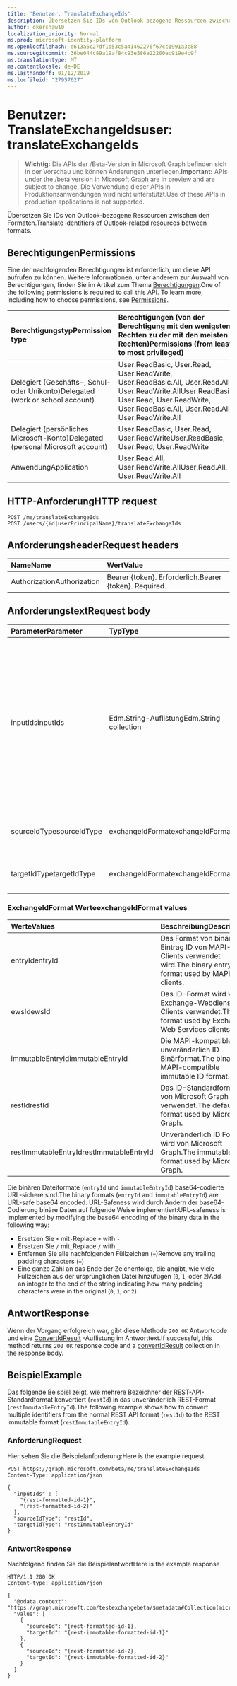 ```yaml
---
title: 'Benutzer: TranslateExchangeIds'
description: Übersetzen Sie IDs von Outlook-bezogene Ressourcen zwischen den Formaten.
author: dkershaw10
localization_priority: Normal
ms.prod: microsoft-identity-platform
ms.openlocfilehash: d613a6c27df1b53c5a41462276f67cc1991a3c88
ms.sourcegitcommit: 36be044c89a19af84c93e586e22200ec919e4c9f
ms.translationtype: MT
ms.contentlocale: de-DE
ms.lasthandoff: 01/12/2019
ms.locfileid: "27957627"
---
```

# <a name="user-translateexchangeids"></a><span data-ttu-id="c70f9-103">Benutzer: TranslateExchangeIds</span><span class="sxs-lookup"><span data-stu-id="c70f9-103">user: translateExchangeIds</span></span>

> <span data-ttu-id="c70f9-104">**Wichtig:** Die APIs der /Beta-Version in Microsoft Graph befinden sich in der Vorschau und können Änderungen unterliegen.</span><span class="sxs-lookup"><span data-stu-id="c70f9-104">**Important:** APIs under the /beta version in Microsoft Graph are in preview and are subject to change.</span></span> <span data-ttu-id="c70f9-105">Die Verwendung dieser APIs in Produktionsanwendungen wird nicht unterstützt.</span><span class="sxs-lookup"><span data-stu-id="c70f9-105">Use of these APIs in production applications is not supported.</span></span>

<span data-ttu-id="c70f9-106">Übersetzen Sie IDs von Outlook-bezogene Ressourcen zwischen den Formaten.</span><span class="sxs-lookup"><span data-stu-id="c70f9-106">Translate identifiers of Outlook-related resources between formats.</span></span>

## <a name="permissions"></a><span data-ttu-id="c70f9-107">Berechtigungen</span><span class="sxs-lookup"><span data-stu-id="c70f9-107">Permissions</span></span>

<span data-ttu-id="c70f9-p102">Eine der nachfolgenden Berechtigungen ist erforderlich, um diese API aufrufen zu können. Weitere Informationen, unter anderem zur Auswahl von Berechtigungen, finden Sie im Artikel zum Thema [Berechtigungen](/graph/permissions-reference).</span><span class="sxs-lookup"><span data-stu-id="c70f9-p102">One of the following permissions is required to call this API. To learn more, including how to choose permissions, see [Permissions](/graph/permissions-reference).</span></span>

| <span data-ttu-id="c70f9-110">Berechtigungstyp</span><span class="sxs-lookup"><span data-stu-id="c70f9-110">Permission type</span></span> | <span data-ttu-id="c70f9-111">Berechtigungen (von der Berechtigung mit den wenigsten Rechten zu der mit den meisten Rechten)</span><span class="sxs-lookup"><span data-stu-id="c70f9-111">Permissions (from least to most privileged)</span></span> |
|:----------------|:--------------------------------------------|
| <span data-ttu-id="c70f9-112">Delegiert (Geschäfts-, Schul- oder Unikonto)</span><span class="sxs-lookup"><span data-stu-id="c70f9-112">Delegated (work or school account)</span></span> | <span data-ttu-id="c70f9-113">User.ReadBasic, User.Read, User.ReadWrite, User.ReadBasic.All, User.Read.All, User.ReadWrite.All</span><span class="sxs-lookup"><span data-stu-id="c70f9-113">User.ReadBasic, User.Read, User.ReadWrite, User.ReadBasic.All, User.Read.All, User.ReadWrite.All</span></span> |
| <span data-ttu-id="c70f9-114">Delegiert (persönliches Microsoft-Konto)</span><span class="sxs-lookup"><span data-stu-id="c70f9-114">Delegated (personal Microsoft account)</span></span> | <span data-ttu-id="c70f9-115">User.ReadBasic, User.Read, User.ReadWrite</span><span class="sxs-lookup"><span data-stu-id="c70f9-115">User.ReadBasic, User.Read, User.ReadWrite</span></span> |
| <span data-ttu-id="c70f9-116">Anwendung</span><span class="sxs-lookup"><span data-stu-id="c70f9-116">Application</span></span> | <span data-ttu-id="c70f9-117">User.Read.All, User.ReadWrite.All</span><span class="sxs-lookup"><span data-stu-id="c70f9-117">User.Read.All, User.ReadWrite.All</span></span> |

## <a name="http-request"></a><span data-ttu-id="c70f9-118">HTTP-Anforderung</span><span class="sxs-lookup"><span data-stu-id="c70f9-118">HTTP request</span></span>

<!-- { "blockType": "ignored" } -->

```http
POST /me/translateExchangeIds
POST /users/{id|userPrincipalName}/translateExchangeIds
```

## <a name="request-headers"></a><span data-ttu-id="c70f9-119">Anforderungsheader</span><span class="sxs-lookup"><span data-stu-id="c70f9-119">Request headers</span></span>

| <span data-ttu-id="c70f9-120">Name</span><span class="sxs-lookup"><span data-stu-id="c70f9-120">Name</span></span> | <span data-ttu-id="c70f9-121">Wert</span><span class="sxs-lookup"><span data-stu-id="c70f9-121">Value</span></span> |
|:-----|:------|
| <span data-ttu-id="c70f9-122">Authorization</span><span class="sxs-lookup"><span data-stu-id="c70f9-122">Authorization</span></span> | <span data-ttu-id="c70f9-p103">Bearer {token}. Erforderlich.</span><span class="sxs-lookup"><span data-stu-id="c70f9-p103">Bearer {token}. Required.</span></span> |

## <a name="request-body"></a><span data-ttu-id="c70f9-125">Anforderungstext</span><span class="sxs-lookup"><span data-stu-id="c70f9-125">Request body</span></span>

| <span data-ttu-id="c70f9-126">Parameter</span><span class="sxs-lookup"><span data-stu-id="c70f9-126">Parameter</span></span> | <span data-ttu-id="c70f9-127">Typ</span><span class="sxs-lookup"><span data-stu-id="c70f9-127">Type</span></span> | <span data-ttu-id="c70f9-128">Beschreibung</span><span class="sxs-lookup"><span data-stu-id="c70f9-128">Description</span></span> |
|:----------|:-----|:------------|
| <span data-ttu-id="c70f9-129">inputIds</span><span class="sxs-lookup"><span data-stu-id="c70f9-129">inputIds</span></span> | <span data-ttu-id="c70f9-130">Edm.String-Auflistung</span><span class="sxs-lookup"><span data-stu-id="c70f9-130">Edm.String collection</span></span> | <span data-ttu-id="c70f9-131">Eine Sammlung von Bezeichnern zu konvertieren.</span><span class="sxs-lookup"><span data-stu-id="c70f9-131">A collection of identifiers to convert.</span></span> <span data-ttu-id="c70f9-132">Alle Bezeichner in der Auflistung der gleichen ID Quelltyp benötigen und für Elemente im selben Postfach werden müssen.</span><span class="sxs-lookup"><span data-stu-id="c70f9-132">All identifiers in the collection MUST have the same source ID type, and MUST be for items in the same mailbox.</span></span> <span data-ttu-id="c70f9-133">Maximale Größe dieser Auflistung ist 1000 Zeichenfolgen.</span><span class="sxs-lookup"><span data-stu-id="c70f9-133">Maximum size of this collection is 1000 strings.</span></span> |
| <span data-ttu-id="c70f9-134">sourceIdType</span><span class="sxs-lookup"><span data-stu-id="c70f9-134">sourceIdType</span></span> | <span data-ttu-id="c70f9-135">exchangeIdFormat</span><span class="sxs-lookup"><span data-stu-id="c70f9-135">exchangeIdFormat</span></span> | <span data-ttu-id="c70f9-136">Die ID-Typ der Bezeichner in der `InputIds` Parameter.</span><span class="sxs-lookup"><span data-stu-id="c70f9-136">The ID type of the identifiers in the `InputIds` parameter.</span></span> |
| <span data-ttu-id="c70f9-137">targetIdType</span><span class="sxs-lookup"><span data-stu-id="c70f9-137">targetIdType</span></span> | <span data-ttu-id="c70f9-138">exchangeIdFormat</span><span class="sxs-lookup"><span data-stu-id="c70f9-138">exchangeIdFormat</span></span> | <span data-ttu-id="c70f9-139">Der angeforderte ID-Typ zu konvertieren.</span><span class="sxs-lookup"><span data-stu-id="c70f9-139">The requested ID type to convert to.</span></span> |

### <a name="exchangeidformat-values"></a><span data-ttu-id="c70f9-140">ExchangeIdFormat Werte</span><span class="sxs-lookup"><span data-stu-id="c70f9-140">exchangeIdFormat values</span></span>

| <span data-ttu-id="c70f9-141">Werte</span><span class="sxs-lookup"><span data-stu-id="c70f9-141">Values</span></span> | <span data-ttu-id="c70f9-142">Beschreibung</span><span class="sxs-lookup"><span data-stu-id="c70f9-142">Description</span></span> |
|:-------|:------------|
| <span data-ttu-id="c70f9-143">entryId</span><span class="sxs-lookup"><span data-stu-id="c70f9-143">entryId</span></span> | <span data-ttu-id="c70f9-144">Das Format von binären Eintrag ID von MAPI-Clients verwendet wird.</span><span class="sxs-lookup"><span data-stu-id="c70f9-144">The binary entry ID format used by MAPI clients.</span></span> |
| <span data-ttu-id="c70f9-145">ewsId</span><span class="sxs-lookup"><span data-stu-id="c70f9-145">ewsId</span></span> | <span data-ttu-id="c70f9-146">Das ID-Format wird von Exchange-Webdienste-Clients verwendet.</span><span class="sxs-lookup"><span data-stu-id="c70f9-146">The ID format used by Exchange Web Services clients.</span></span> |
| <span data-ttu-id="c70f9-147">immutableEntryId</span><span class="sxs-lookup"><span data-stu-id="c70f9-147">immutableEntryId</span></span> | <span data-ttu-id="c70f9-148">Die MAPI-kompatibles unveränderlich ID Binärformat.</span><span class="sxs-lookup"><span data-stu-id="c70f9-148">The binary MAPI-compatible immutable ID format.</span></span> |
| <span data-ttu-id="c70f9-149">restId</span><span class="sxs-lookup"><span data-stu-id="c70f9-149">restId</span></span> | <span data-ttu-id="c70f9-150">Das ID-Standardformat, von Microsoft Graph verwendet.</span><span class="sxs-lookup"><span data-stu-id="c70f9-150">The default ID format used by Microsoft Graph.</span></span> |
| <span data-ttu-id="c70f9-151">restImmutableEntryId</span><span class="sxs-lookup"><span data-stu-id="c70f9-151">restImmutableEntryId</span></span> | <span data-ttu-id="c70f9-152">Unveränderlich ID Format wird von Microsoft Graph.</span><span class="sxs-lookup"><span data-stu-id="c70f9-152">The immutable ID format used by Microsoft Graph.</span></span> |

<span data-ttu-id="c70f9-153">Die binären Dateiformate (`entryId` und `immutableEntryId`) base64-codierte URL-sichere sind.</span><span class="sxs-lookup"><span data-stu-id="c70f9-153">The binary formats (`entryId` and `immutableEntryId`) are URL-safe base64 encoded.</span></span> <span data-ttu-id="c70f9-154">URL-Safeness wird durch Ändern der base64-Codierung binäre Daten auf folgende Weise implementiert:</span><span class="sxs-lookup"><span data-stu-id="c70f9-154">URL-safeness is implemented by modifying the base64 encoding of the binary data in the following way:</span></span>

- <span data-ttu-id="c70f9-155">Ersetzen Sie `+` mit`-`</span><span class="sxs-lookup"><span data-stu-id="c70f9-155">Replace `+` with `-`</span></span>
- <span data-ttu-id="c70f9-156">Ersetzen Sie `/` mit`_`</span><span class="sxs-lookup"><span data-stu-id="c70f9-156">Replace `/` with `_`</span></span>
- <span data-ttu-id="c70f9-157">Entfernen Sie alle nachfolgenden Füllzeichen (`=`)</span><span class="sxs-lookup"><span data-stu-id="c70f9-157">Remove any trailing padding characters (`=`)</span></span>
- <span data-ttu-id="c70f9-158">Eine ganze Zahl an das Ende der Zeichenfolge, die angibt, wie viele Füllzeichen aus der ursprünglichen Datei hinzufügen (`0`, `1`, oder `2`)</span><span class="sxs-lookup"><span data-stu-id="c70f9-158">Add an integer to the end of the string indicating how many padding characters were in the original (`0`, `1`, or `2`)</span></span>

## <a name="response"></a><span data-ttu-id="c70f9-159">Antwort</span><span class="sxs-lookup"><span data-stu-id="c70f9-159">Response</span></span>

<span data-ttu-id="c70f9-160">Wenn der Vorgang erfolgreich war, gibt diese Methode `200 OK` Antwortcode und eine [ConvertIdResult](../resources/convertidresult.md) -Auflistung im Antworttext.</span><span class="sxs-lookup"><span data-stu-id="c70f9-160">If successful, this method returns `200 OK` response code and a [convertIdResult](../resources/convertidresult.md) collection in the response body.</span></span>

## <a name="example"></a><span data-ttu-id="c70f9-161">Beispiel</span><span class="sxs-lookup"><span data-stu-id="c70f9-161">Example</span></span>

<span data-ttu-id="c70f9-162">Das folgende Beispiel zeigt, wie mehrere Bezeichner der REST-API-Standardformat konvertiert (`restId`) in das unveränderlich REST-Format (`restImmutableEntryId`).</span><span class="sxs-lookup"><span data-stu-id="c70f9-162">The following example shows how to convert multiple identifiers from the normal REST API format (`restId`) to the REST immutable format (`restImmutableEntryId`).</span></span>

### <a name="request"></a><span data-ttu-id="c70f9-163">Anforderung</span><span class="sxs-lookup"><span data-stu-id="c70f9-163">Request</span></span>

<span data-ttu-id="c70f9-164">Hier sehen Sie die Beispielanforderung:</span><span class="sxs-lookup"><span data-stu-id="c70f9-164">Here is the example request.</span></span>
<!-- {
  "blockType": "request",
  "name": "user_translateexchangeids"
}-->

```http
POST https://graph.microsoft.com/beta/me/translateExchangeIds
Content-Type: application/json

{
  "inputIds" : [
    "{rest-formatted-id-1}",
    "{rest-formatted-id-2}"
  ],
  "sourceIdType": "restId",
  "targetIdType": "restImmutableEntryId"
}
```

### <a name="response"></a><span data-ttu-id="c70f9-165">Antwort</span><span class="sxs-lookup"><span data-stu-id="c70f9-165">Response</span></span>

<span data-ttu-id="c70f9-166">Nachfolgend finden Sie die Beispielantwort</span><span class="sxs-lookup"><span data-stu-id="c70f9-166">Here is the example response</span></span>
<!-- {
  "blockType": "response",
  "@odata.type": "microsoft.graph.convertIdResult",
  "isCollection": true
} -->

```http
HTTP/1.1 200 OK
Content-type: application/json

{
  "@odata.context": "https://graph.microsoft.com/testexchangebeta/$metadata#Collection(microsoft.graph.convertIdResult)",
  "value": [
    {
      "sourceId": "{rest-formatted-id-1},
      "targetId": "{rest-immutable-formatted-id-1}"
    },
    {
      "sourceId": "{rest-formatted-id-2},
      "targetId": "{rest-immutable-formatted-id-2}"
    }
  ]
}
```
